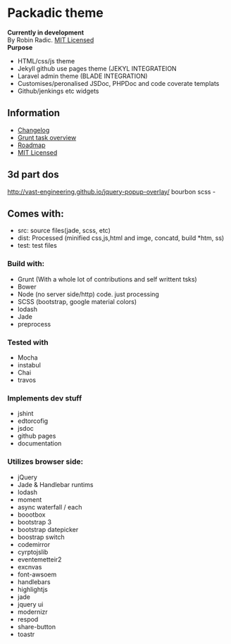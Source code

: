 # Packadic theme  
**Currently in development**  
By Robin Radic. [MIT Licensed](LICENSE)  
**Purpose**
- HTML/css/js theme
- Jekyll github use pages theme (JEKYL INTEGRATEION
- Laravel admin theme (BLADE INTEGRATION)
- Customises/peronalised JSDoc, PHPDoc and code coverate templats
- Github/jenkings etc widgets


## Information
- [Changelog](CHANGELOG.md)
- [Grunt task overview](TASKS.md)
- [Roadmap](ROADMAP.md)  
- [MIT Licensed](LICENSE)  

## 3d part dos
http://vast-engineering.github.io/jquery-popup-overlay/
bourbon scss -

## Comes with:
- src: source files(jade, scss, etc)
- dist: Processed (minified css,js,html and imge, concatd, build *htm, ss)
- test: test files

### Build with:
- Grunt (With a whole lot of contributions and self writtent tsks)
- Bower
- Node (no server side/http) code. just processing
- SCSS (bootstrap, google material colors)
- lodash
- Jade
- preprocess


### Tested with
- Mocha
- instabul
- Chai
- travos


### Implements dev stuff
- jshint
- edtorcofig
- jsdoc
- github pages
- documentation


### Utilizes browser side:
- jQuery
- Jade & Handlebar runtims
- lodash
- moment
- async waterfall / each
- boootbox
- bootstrap 3
- bootstrap datepicker
- boostrap switch
- codemirror
- cyrptojslib
- eventemetteir2
- excnvas
- font-awsoem
- handlebars
- highlightjs
- jade
- jquery ui
- modernizr
- respod
- share-button
- toastr

